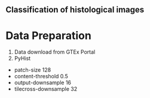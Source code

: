 ## Classification of histological images


# Data Preparation
1. Data download from GTEx Portal
2. PyHist
* patch-size 128 
* content-threshold 0.5 
* output-downsample 16 
* tilecross-downsample 32


